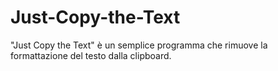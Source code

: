 # Just-Copy-the-Text
"Just Copy the Text" è un semplice programma che rimuove la formattazione del testo dalla clipboard.

